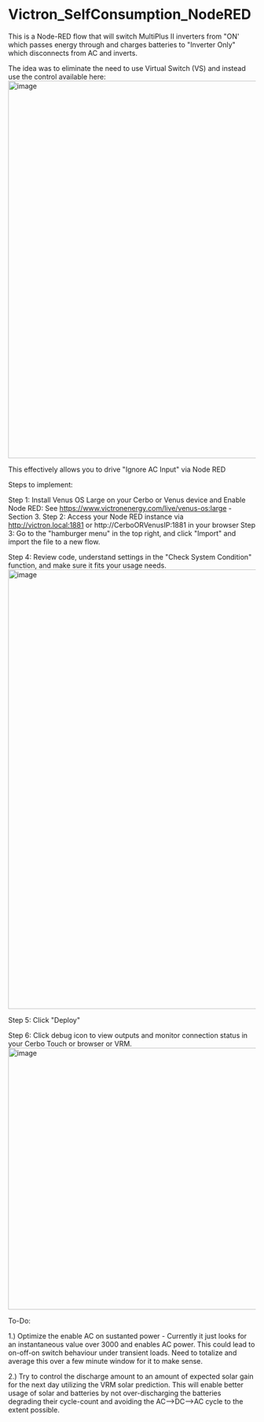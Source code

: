 # Victron_SelfConsumption_NodeRED
This is a Node-RED flow that will switch MultiPlus II inverters from "ON' which passes energy through and charges batteries to "Inverter Only" which disconnects from AC and inverts. 

The idea was to eliminate the need to use Virtual Switch (VS) and instead use the control available here:
<img width="767" alt="image" src="https://github.com/user-attachments/assets/3328fe78-3b25-4039-83ba-7a326785e872">

This effectively allows you to drive "Ignore AC Input" via Node RED


Steps to implement:



Step 1: Install Venus OS Large on your Cerbo or Venus device and Enable Node RED: See https://www.victronenergy.com/live/venus-os:large - Section 3.
Step 2: Access your Node RED instance via http://victron.local:1881 or http://CerboORVenusIP:1881 in your browser
Step 3: Go to the "hamburger menu" in the top right, and click "Import" and import the file to a new flow. 

Step 4: Review code, understand settings in the "Check System Condition" function, and make sure it fits your usage needs. 
<img width="893" alt="image" src="https://github.com/user-attachments/assets/22c7bdb9-386e-4f9d-9ea8-6b369f675468">


Step 5: Click "Deploy" 

Step 6: Click debug icon to view outputs and monitor connection status in your Cerbo Touch or browser or VRM. 
<img width="532" alt="image" src="https://github.com/user-attachments/assets/07f3e7bd-2ccf-4ebe-936a-db6ecc7628ce">

To-Do:

1.) Optimize the enable AC on sustanted power - Currently it just looks for an instantaneous value over 3000 and enables AC power. This could lead to on-off-on switch behaviour under transient loads. Need to totalize and average this over a few minute window for it to make sense. 

2.) Try to control the discharge amount to an amount of expected solar gain for the next day utilizing the VRM solar prediction. This will enable better usage of solar and batteries by not over-discharging the batteries degrading their cycle-count and avoiding the AC-->DC-->AC cycle to the extent possible. 


